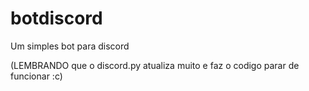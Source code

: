 # botdiscord
Um simples bot para discord

(LEMBRANDO que o discord.py atualiza muito e faz o codigo parar de funcionar :c)
